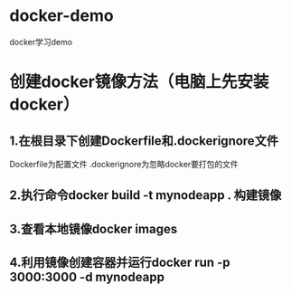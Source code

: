 # docker-demo
docker学习demo
# 创建docker镜像方法（电脑上先安装docker）
## 1.在根目录下创建Dockerfile和.dockerignore文件
Dockerfile为配置文件
.dockerignore为忽略docker要打包的文件
## 2.执行命令docker build -t mynodeapp . 构建镜像
## 3.查看本地镜像docker images
## 4.利用镜像创建容器并运行docker run -p 3000:3000 -d mynodeapp
